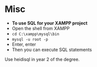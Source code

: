 # Misc



* **To use SQL for your XAMPP project**
* Open the shell from XAMPP
* `cd C:\xampp\mysql\bin`
* `mysql -u root -p`
* Enter, enter
* Then you can execute SQL statements

Use heidisql in year 2 of the degree.

